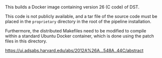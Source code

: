 This builds a Docker image containing version 26 (C code) of DST.

This code is not publicly available, and a tar file of the source code must be placed in the `proprietary` directory in the root of the pipeline installation.

Furthermore, the distributed Makefiles need to be modified to compile within a standard Ubuntu Docker container, which is done using the patch files in this directory. 

https://ui.adsabs.harvard.edu/abs/2012A%26A...548A..44C/abstract

